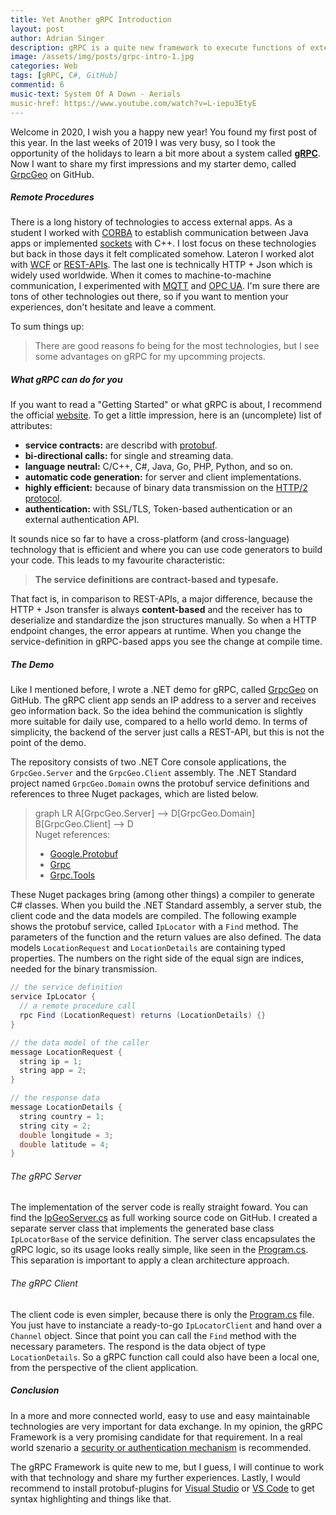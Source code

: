 ```yaml
---
title: Yet Another gRPC Introduction
layout: post
author: Adrian Singer
description: gRPC is a quite new framework to execute functions of external applications. Find out how to use it in .NET.
image: /assets/img/posts/grpc-intro-1.jpg
categories: Web
tags: [gRPC, C#, GitHub]
commentid: 6
music-text: System Of A Down - Aerials
music-href: https://www.youtube.com/watch?v=L-iepu3EtyE
---
```


Welcome in 2020, I wish you a happy new year! You found my first post of this year. <i class="mdi mdi-emoticon-outline" style="font-size: inherit"></i> In the last weeks of 2019 I was very busy, so I took the opportunity of the holidays to learn a bit more about a system called **[gRPC](https://grpc.io/)**. Now I want to share my first impressions and my starter demo, called [GrpcGeo](https://github.com/adriansinger87/GrpcGeo) on GitHub.

##### Remote Procedures

There is a long history of technologies to access external apps. As a student I worked with [CORBA](https://docs.oracle.com/javase/7/docs/technotes/guides/idl/corba.html) to establish communication between Java apps or implemented [sockets](https://docs.microsoft.com/en-us/windows/win32/winsock/complete-client-code) with C++. I lost focus on these technologies but back in those days it felt complicated somehow. Lateron I worked alot with [WCF](https://docs.microsoft.com/en-us/dotnet/framework/wcf/whats-wcf) or [REST-APIs](https://dotnet.microsoft.com/apps/aspnet/apis). The last one is technically HTTP + Json which is widely used worldwide. 
When it comes to machine-to-machine communication, I experimented with [MQTT](http://mqtt.org/) and [OPC UA](https://github.com/OPCFoundation/UA-.NETStandard). I'm sure there are tons of other technologies out there, so if you want to mention your experiences, don't hesitate and leave a comment. <i class="mdi mdi-message-text-outline" style="font-size: inherit"></i> 

To sum things up: 
> There are good reasons fo being for the most technologies, but I see some advantages on gRPC for my upcomming projects.

##### What gRPC can do for you

If you want to read a "Getting Started" or what gRPC is about, I recommend the official [website](https://grpc.io/). To get a little impression, here is an (uncomplete) list of attributes:

<ul class="ul-md">
    <li><b>service contracts:</b> are describd with <a href="https://github.com/protocolbuffers/protobuf" target="_blank">protobuf</a>.</li>
    <li><b>bi-directional calls:</b> for single and streaming data.</li>
    <li><b>language neutral:</b> C/C++, C#, Java, Go, PHP, Python, and so on.</li>
    <li><b>automatic code generation:</b> for server and client implementations.</li>
    <li><b>highly efficient:</b> because of binary data transmission on the <a href="https://http2.github.io/" target="_blank">HTTP/2 protocol</a>.</li>
    <li><b>authentication:</b> with SSL/TLS, Token-based authentication or an external authentication API.</li>
</ul>

It sounds nice so far to have a cross-platform (and cross-language) technology that is efficient and where you can use code generators to build your code. This leads to my favourite characteristic:
> **The service definitions are contract-based and typesafe.**

That fact is, in comparison to REST-APIs, a major difference, because the HTTP + Json transfer is always **content-based** and the receiver has to deserialize and standardize the json structures manually. So when a HTTP endpoint changes, the error appears at runtime. When you change the service-definition in gRPC-based apps you see the change at compile time.

##### The Demo

Like I mentioned before, I wrote a .NET demo for gRPC, called [GrpcGeo](https://github.com/adriansinger87/GrpcGeo) on GitHub.
The gRPC client app sends an IP address to a server and receives geo information back.
So the idea behind the communication is slightly more suitable for daily use, compared to a hello world demo.
In terms of simplicity, the backend of the server just calls a REST-API, but this is not the point of the demo. <i class="mdi mdi-emoticon-outline" style="font-size: inherit"></i>

The repository consists of two .NET Core console applications, the `GrpcGeo.Server` and the `GrpcGeo.Client` assembly. The .NET Standard project named `GrpcGeo.Domain` owns the protobuf service definitions and references to three Nuget packages, which are listed below.

<blockquote>
  <div class="mermaid">
  graph LR
      A[GrpcGeo.Server] --> D[GrpcGeo.Domain]
      B[GrpcGeo.Client] --> D
  </div>
  Nuget references:
  <ul class="ul-md">
      <li><a href="https://www.nuget.org/packages/Google.Protobuf/" target="_blank">Google.Protobuf</a></li>
      <li><a href="https://www.nuget.org/packages/Grpc/" target="_blank">Grpc</a></li>
      <li><a href="https://www.nuget.org/packages/Grpc.Tools/" target="_blank">Grpc.Tools</a></li>
  </ul>
</blockquote>

These Nuget packages bring (among other things) a compiler to generate C# classes. When you build the .NET Standard assembly, a server stub, the client code and the data models are compiled. The following example shows the protobuf service, called `IpLocator` with a `Find` method. The parameters of the function and the return values are also defined. The data models `LocationRequest` and `LocationDetails` are containing typed properties. The numbers on the right side of the equal sign are indices, needed for the binary transmission.

``` java
// the service definition
service IpLocator {
  // a remote procedure call
  rpc Find (LocationRequest) returns (LocationDetails) {}
}

// the data model of the caller
message LocationRequest {
  string ip = 1;
  string app = 2;
}

// the response data
message LocationDetails {
  string country = 1;
  string city = 2;
  double longitude = 3;
  double latitude = 4;
}
```

###### The gRPC Server
The implementation of the server code is really straight foward. You can find the [IpGeoServer.cs](https://github.com/adriansinger87/GrpcGeo/blob/master/GrpcGeo.Server/IpGeoServer.cs) as full working source code on GitHub. I created a separate server class that implements the generated base class `IpLocatorBase` of the service definition. The server class encapsulates the gRPC logic, so its usage looks really simple, like seen in the [Program.cs](https://github.com/adriansinger87/GrpcGeo/blob/master/GrpcGeo.Server/Program.cs). This separation is important to apply a clean architecture approach.

###### The gRPC Client
The client code is even simpler, because there is only the [Program.cs](https://github.com/adriansinger87/GrpcGeo/blob/master/GrpcGeo.Client/Program.cs) file. You just have to instanciate a ready-to-go `IpLocatorClient` and hand over a `Channel` object. Since that point you can call the `Find` method with the necessary parameters. The respond is the data object of type `LocationDetails`. So a gRPC function call could also have been a local one, from the perspective of the client application.

##### Conclusion

In a more and more connected world, easy to use and easy maintainable technologies are very important for data exchange.
In my opinion, the gRPC Framework is a very promising candidate for that requirement.
In a real world szenario a [security or authentication mechanism](https://www.grpc.io/docs/guides/auth/) is recommended.

The gRPC Framework is quite new to me, but I guess, I will continue to work with that technology and share my further experiences.
Lastly, I would recommend to install protobuf-plugins for [Visual Studio](https://marketplace.visualstudio.com/items?itemName=mreu.ProtobufLanguageService) or [VS Code](https://marketplace.visualstudio.com/items?itemName=zxh404.vscode-proto3) to get syntax highlighting and things like that.

